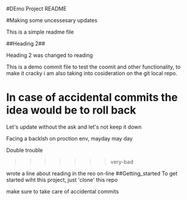 #DEmo Project README

#Making some uncessesary updates

This is a simple readme file

##Heading 2##

Heading 2 was changed to reading 

This is a demo commit file to test the coomit and other functionality, to make it cracky i am also taking into cosideration on the git local repo.

In case of accidental commits the idea would be to roll back 
=======
Let's update without the ask and let's not keep it down

Facing a backlsh on proction env, mayday may day

Double trouble
>>>>>>> very-bad


wrote a line about reading in the reo on-line
##Getting_started
To get started wiht this project, just 'clone' this repo

make sure to take care of accidental commits

